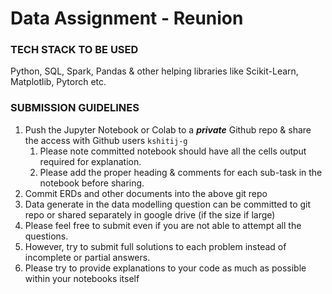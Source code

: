 # Data Assignment - Reunion

### **TECH STACK TO BE USED**

Python, SQL, Spark, Pandas & other helping libraries like Scikit-Learn, Matplotlib, Pytorch etc.

### **SUBMISSION GUIDELINES**

1. Push the Jupyter Notebook or Colab to a ***private*** Github repo & share the access with Github users `kshitij-g`
    1. Please note committed notebook should have all the cells output required for explanation.
    2. Please add the proper heading & comments for each sub-task in the notebook before sharing.
2. Commit ERDs and other documents into the above git repo
3. Data generate in the data modelling question can be committed to git repo or shared separately in google drive (if the size if large)
4. Please feel free to submit even if you are not able to attempt all the questions.
5. However, try to submit full solutions to each problem instead of incomplete or partial answers.
6. Please try to provide explanations to your code as much as possible within your notebooks itself
